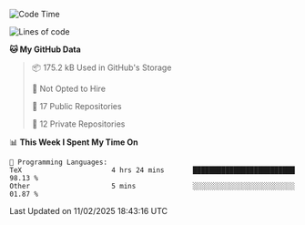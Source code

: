 <!--START_SECTION:waka-->
![Code Time](http://img.shields.io/badge/Code%20Time-1%2C052%20hrs%2019%20mins-blue)

![Lines of code](https://img.shields.io/badge/From%20Hello%20World%20I%27ve%20Written-220.0%20thousand%20lines%20of%20code-blue)

**🐱 My GitHub Data** 

> 📦 175.2 kB Used in GitHub's Storage 
 > 
> 🚫 Not Opted to Hire
 > 
> 📜 17 Public Repositories 
 > 
> 🔑 12 Private Repositories 
 > 
📊 **This Week I Spent My Time On** 

```text
💬 Programming Languages: 
TeX                      4 hrs 24 mins       █████████████████████████   98.13 % 
Other                    5 mins              ░░░░░░░░░░░░░░░░░░░░░░░░░   01.87 % 
```


 Last Updated on 11/02/2025 18:43:16 UTC
<!--END_SECTION:waka-->
